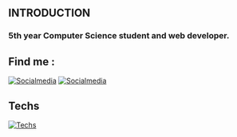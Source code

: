 ## INTRODUCTION
 ### 5th year Computer Science student and web developer.
## Find me : 
 [![Socialmedia](https://skillicons.dev/icons?i=instagram)](https://www.instagram.com/yanis_.c/)
 [![Socialmedia](https://skillicons.dev/icons?i=discord)](https://discord.com/channels/@me)
## Techs
[![Techs](https://skillicons.dev/icons?i=js,html,css,ts,nextjs,react,tailwind,nodejs,express,mysql,mongodb,python,java,go,cpp,git)](https://skillicons.dev)
